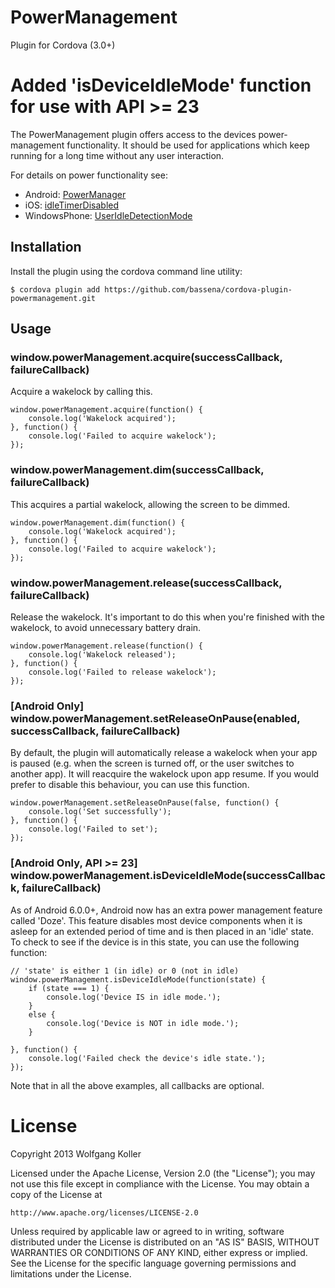 PowerManagement
===============
Plugin for Cordova (3.0+)

Added 'isDeviceIdleMode' function for use with API >= 23
========================================================

The PowerManagement plugin offers access to the devices power-management functionality.
It should be used for applications which keep running for a long time without any user interaction.

For details on power functionality see:

* Android: [PowerManager](http://developer.android.com/reference/android/os/PowerManager.html)
* iOS: [idleTimerDisabled](http://developer.apple.com/library/ios/documentation/UIKit/Reference/UIApplication_Class/Reference/Reference.html#//apple_ref/occ/instp/UIApplication/idleTimerDisabled)
* WindowsPhone: [UserIdleDetectionMode](http://msdn.microsoft.com/en-US/library/windowsphone/develop/microsoft.phone.shell.phoneapplicationservice.useridledetectionmode%28v=vs.105%29.aspx)

Installation
---------
Install the plugin using the cordova command line utility:

`$ cordova plugin add https://github.com/bassena/cordova-plugin-powermanagement.git`

Usage
-----

### window.powerManagement.acquire(successCallback, failureCallback)
Acquire a wakelock by calling this.

	window.powerManagement.acquire(function() {
		console.log('Wakelock acquired');
	}, function() {
		console.log('Failed to acquire wakelock');
	});

### window.powerManagement.dim(successCallback, failureCallback)
This acquires a partial wakelock, allowing the screen to be dimmed.

	window.powerManagement.dim(function() {
		console.log('Wakelock acquired');
	}, function() {
		console.log('Failed to acquire wakelock');
	});

### window.powerManagement.release(successCallback, failureCallback)
Release the wakelock. It's important to do this when you're finished with the wakelock, to avoid unnecessary battery drain.

	window.powerManagement.release(function() {
		console.log('Wakelock released');
	}, function() {
		console.log('Failed to release wakelock');
	});

### [Android Only] window.powerManagement.setReleaseOnPause(enabled, successCallback, failureCallback)
By default, the plugin will automatically release a wakelock when your app is paused (e.g. when the screen is turned off, or the user switches to another app). It will reacquire the wakelock upon app resume. If you would prefer to disable this behaviour, you can use this function.

	window.powerManagement.setReleaseOnPause(false, function() {
		console.log('Set successfully');
	}, function() {
		console.log('Failed to set');
	});
	
### [Android Only, API >= 23] window.powerManagement.isDeviceIdleMode(successCallback, failureCallback)
As of Android 6.0.0+, Android now has an extra power management feature called 'Doze'. This feature disables most device
components when it is asleep for an extended period of time and is then placed in an 'idle' state. To check to see if the device is in this
state, you can use the following function:

	// 'state' is either 1 (in idle) or 0 (not in idle)
	window.powerManagement.isDeviceIdleMode(function(state) {
		if (state === 1) {
			console.log('Device IS in idle mode.');
		}
		else {
			console.log('Device is NOT in idle mode.');
		}
		
	}, function() {
		console.log('Failed check the device's idle state.');
	});

Note that in all the above examples, all callbacks are optional.

License
=======
Copyright 2013 Wolfgang Koller

Licensed under the Apache License, Version 2.0 (the "License");
you may not use this file except in compliance with the License.
You may obtain a copy of the License at

    http://www.apache.org/licenses/LICENSE-2.0

Unless required by applicable law or agreed to in writing, software
distributed under the License is distributed on an "AS IS" BASIS,
WITHOUT WARRANTIES OR CONDITIONS OF ANY KIND, either express or implied.
See the License for the specific language governing permissions and
limitations under the License.
